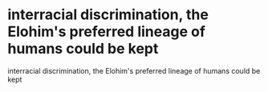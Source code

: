 # interracial discrimination, the Elohim's preferred lineage of humans could be kept

interracial discrimination, the Elohim's preferred lineage of humans could be kept